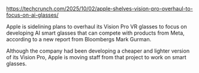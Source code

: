 https://techcrunch.com/2025/10/02/apple-shelves-vision-pro-overhaul-to-focus-on-ai-glasses/

Apple is sidelining plans to overhaul its Vision Pro VR glasses to focus on developing AI smart glasses that can compete with products from Meta, according to a new report from Bloombergs Mark Gurman.

Although the company had been developing a cheaper and lighter version of its Vision Pro, Apple is moving staff from that project to work on smart glasses.